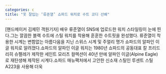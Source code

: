 ```yaml
---
categories: c
title: "옷 잘입는 ‘류준열’ 쇼파드 워치로 수트 코디 선봬"
---
```

[핸드메이커 김제민 객원기자] 배우 류준열이 SNS에 업로드한 워치 스타일링이 눈에 띈다.그는 깔끔한 블랙 수트에 스틸 워치를 착용해 훈훈한 수트핏을 완성했다. 류준열이 착용한 시계는 변함없는 아름다움을 지닌 스위스 시계 및 주얼리 명가 쇼파드의 알파인 이글 워치로 알려졌다.쇼파드의 알파인 이글 워치는 1980년 쇼파드의 공동대표 칼 프리드리히 슈펠레가 제작한 세인트 모리츠 컬렉션이 40년 만에 알파인 이글(Alpine Eagle)로 재탄생해 제작된 시계다.쇼파드 매뉴팩처에서 고안한 신소재 스틸인 루센트 스틸 A223을 사용해 더욱